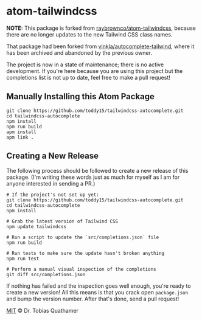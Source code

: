 # atom-tailwindcss

**NOTE:** This package is forked from [raybrownco/atom-tailwindcss](https://github.com/raybrownco/atom-tailwindcss), because there are no longer updates to the new Tailwind CSS class names.

That package had been forked from [vinkla/autocomplete-tailwind](https://github.com/vinkla/autocomplete-tailwind), where it has been archived and abandoned by the previous owner.

The project is now in a state of maintenance; there is no active development. If you're here because you are using this project but the completions list is not up to date, feel free to make a pull request!

## Manually Installing this Atom Package

```shell
git clone https://github.com/toddy15/tailwindcss-autocomplete.git
cd tailwindcss-autocomplete
npm install
npm run build
apm install
apm link .
```

## Creating a New Release

The following process should be followed to create a new release of this package. (I'm writing these words just as much for myself as I am for anyone interested in sending a PR.)

```shell
# If the project's not set up yet:
git clone https://github.com/toddy15/tailwindcss-autocomplete.git
cd tailwindcss-autocomplete
npm install

# Grab the latest version of Tailwind CSS
npm update tailwindcss

# Run a script to update the `src/completions.json` file
npm run build

# Run tests to make sure the update hasn't broken anything
npm run test

# Perform a manual visual inspection of the completions
git diff src/completions.json
```

If nothing has failed and the inspection goes well enough, you're ready to create a new version! All this means is that you crack open `package.json` and bump the version number. After that's done, send a pull request!

[MIT](LICENSE) © Dr. Tobias Quathamer
